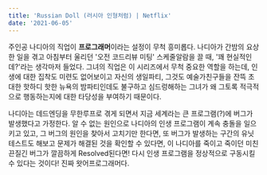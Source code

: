 ```yaml
---
title: 'Russian Doll (러시아 인형처럼) | Netflix'
date: '2021-06-05'
---
```


주인공 나디아의 직업이 **프로그래머**이라는 설정이 무척 흥미롭다. 나디아가 간밤의 요상한 일을 겪고 아침부터 울리던 '오전 코드리뷰 미팅' 스케줄알람을 끌 때, '꽤 현실적인데?'라는 생각마저 들었다. 그녀의 직업은 이 시리즈에서 무척 중요한 역할을 하는데, 인생에 대한 집착도 미련도 없어보이고 자신의 생일파티, 그것도 예술가친구들을 잔뜩 초대한 핫하디 핫한 뉴욕의 밤파티인데도 불구하고 심드렁해하는 그녀가 왜 그토록 적극적으로 행동하는지에 대한 타당성을 부여하기 때문이다.

나디아는 데드엔딩을 무한루프로 겪게 되면서 지금 세계라는 큰 프로그램(?)에 버그가 발생했다고 가정한다. 알 수 없는 원인으로 나디아의 인생 프로그램이 계속 충돌을 일으키고 있고, 그 버그의 원인을 찾아서 고치기만 한다면, 또 버그가 발생하는 구간의 유닛테스트도 해보고 문제가 해결된 것을 확인할 수 있다면, 이 나디아를 죽이고 죽이던 미친 끈질긴 버그가 깔끔하게 Resolved된다면! 다시 인생 프로그램을 정상적으로 구동시킬 수 있다는 것이다! 진짜 왓어프로그래머다.